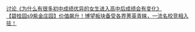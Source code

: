   
[讨论《为什么有很多初中成绩优异的女生进入高中后成绩会有变化》](http://www.dianyue.me/archives/676/fx62nvuod2jthlhi/)  
[【碧桂园s9紫金庄园】价值飙升！博望板块备受各界菁英青睐，一流名校竞相入驻！](http://www.dianyue.me/archives/180/y2kjc0piqswgewcy/)